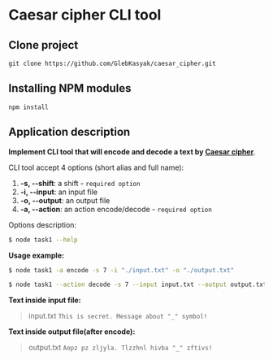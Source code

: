 # Caesar cipher CLI tool

## Clone project

```
git clone https://github.com/GlebKasyak/caesar_cipher.git
```

## Installing NPM modules

```
npm install
```

## Application description

**Implement CLI tool that will encode and decode a text by [Caesar cipher](https://en.wikipedia.org/wiki/Caesar_cipher)**.

CLI tool accept 4 options (short alias and full name):

1.  **-s, --shift**: a shift - `required option`
2.  **-i, --input**: an input file
3.  **-o, --output**: an output file
4.  **-a, --action**: an action encode/decode - `required option`

Options description:
```bash
$ node task1 --help
```

**Usage example:**

```bash
$ node task1 -a encode -s 7 -i "./input.txt" -o "./output.txt"
```

```bash
$ node task1 --action decode -s 7 --input input.txt --output output.txt
```

**Text inside input file:**
> input.txt
> `This is secret. Message about "_" symbol!`

**Text inside output file(after encode):**
> output.txt
> `Aopz pz zljyla. Tlzzhnl hivba "_" zftivs!`
